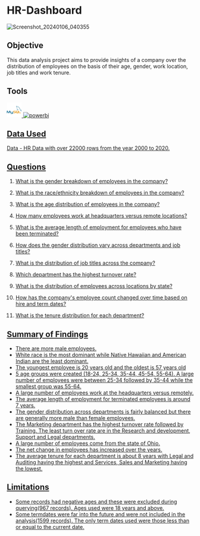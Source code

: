 # HR-Dashboard
![Screenshot_20240106_040355](https://github.com/Man-ish743/HR-Employee-Data-Analysis/assets/154724911/2a8ae268-2bb1-4aa5-af2b-c9d2d7bd06a3)


## Objective

This data analysis project aims to provide insights of a company over the distribution of employees on the basis of their age, gender, work location, job titles and work tenure.

## Tools

<p align="left"> <a href="https://www.mysql.com/" target="_blank" rel="noreferrer"> <img src="https://raw.githubusercontent.com/devicons/devicon/master/icons/mysql/mysql-original-wordmark.svg" alt="mysql" width="40" height="40"/>
<a href="https://powerbi.microsoft.com/en-au/" target="_blank" rel="noreferrer"> <img src="https://img.icons8.com/color/1x/power-bi.png" alt="powerbi" width="40" height="40"/>
  

## Data Used

Data - HR Data with over 22000 rows from the year 2000 to 2020.

## Questions

1. What is the gender breakdown of employees in the company?

2. What is the race/ethnicity breakdown of employees in the company?

3. What is the age distribution of employees in the company?

4. How many employees work at headquarters versus remote locations?

5. What is the average length of employment for employees who have been terminated?

6. How does the gender distribution vary across departments and job titles?

7. What is the distribution of job titles across the company?

8. Which department has the highest turnover rate?

9. What is the distribution of employees across locations by state?

10. How has the company's employee count changed over time based on hire and term dates?

11. What is the tenure distribution for each department?

## Summary of Findings

- There are more male employees.
- White race is the most dominant while Native Hawaiian and American Indian are the least dominant.
- The youngest employee is 20 years old and the oldest is 57 years old
- 5 age groups were created (18-24, 25-34, 35-44, 45-54, 55-64). A large number of employees were between 25-34 followed by 35-44 while the smallest group was 55-64.
- A large number of employees work at the headquarters versus remotely.
- The average length of employment for terminated employees is around 7 years.
- The gender distribution across departments is fairly balanced but there are generally more male than female employees.
- The Marketing department has the highest turnover rate followed by Training. The least turn over rate are in the Research and development, Support and Legal departments.
- A large number of employees come from the state of Ohio.
- The net change in employees has increased over the years.
- The average tenure for each department is about 8 years with Legal and Auditing having the highest and Services, Sales and Marketing having the lowest.

## Limitations

- Some records had negative ages and these were excluded during querying(967 records). Ages used were 18 years and above.
- Some termdates were far into the future and were not included in the analysis(1599 records). The only term dates used were those less than or equal to the current date.
